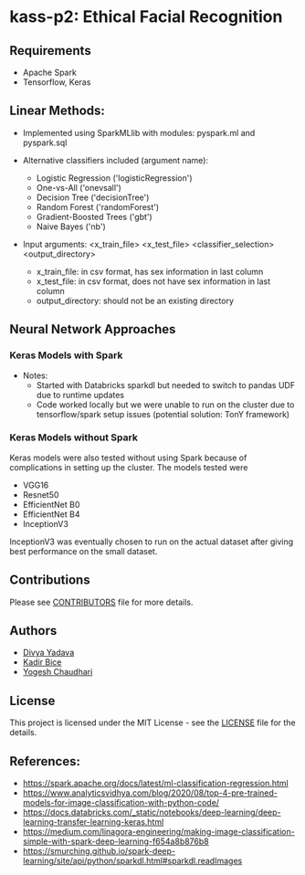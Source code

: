# kass-p2: Ethical Facial Recognition

## Requirements
- Apache Spark
- Tensorflow, Keras

## Linear Methods:
- Implemented using SparkMLlib with modules: pyspark.ml and pyspark.sql

- Alternative classifiers included (argument name): 
  - Logistic Regression ('logisticRegression')
  - One-vs-All ('onevsall')
  - Decision Tree ('decisionTree')
  - Random Forest ('randomForest')
  - Gradient-Boosted Trees ('gbt')
  - Naive Bayes ('nb')

- Input arguments: <x_train_file> <x_test_file> <classifier_selection> <output_directory>
  - x_train_file: in csv format, has sex information in last column
  - x_test_file: in csv format, does not have sex information in last column
  - output_directory: should not be an existing directory

## Neural Network Approaches
### Keras Models with Spark
- Notes:
  - Started with Databricks sparkdl but needed to switch to pandas UDF due to runtime updates
  - Code worked locally but we were unable to run on the cluster due to tensorflow/spark setup issues (potential solution: TonY framework)
### Keras Models without Spark
Keras models were also tested without using Spark because of complications in setting up the cluster. The models tested were
- VGG16
- Resnet50
- EfficientNet B0
- EfficientNet B4
- InceptionV3

InceptionV3 was eventually chosen to run on the actual dataset after giving best performance on the small dataset.
## Contributions
Please see [CONTRIBUTORS](https://github.com/dsp-uga/kass-p2/blob/main/CONTRIBUTORS.md) file for more details.
## Authors 
- [Divya Yadava](https://github.com/YDivyaKrishna)
- [Kadir Bice](https://github.com/kbice)
- [Yogesh Chaudhari](https://github.com/yogeshchaudhari)


## License
This project is licensed under the MIT License - see the [LICENSE](https://github.com/dsp-uga/kass-p2/blob/main/LICENSE) file for the details.

## References: 
- https://spark.apache.org/docs/latest/ml-classification-regression.html
-  https://www.analyticsvidhya.com/blog/2020/08/top-4-pre-trained-models-for-image-classification-with-python-code/
- https://docs.databricks.com/_static/notebooks/deep-learning/deep-learning-transfer-learning-keras.html
- https://medium.com/linagora-engineering/making-image-classification-simple-with-spark-deep-learning-f654a8b876b8
- https://smurching.github.io/spark-deep-learning/site/api/python/sparkdl.html#sparkdl.readImages
